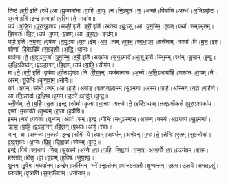 

  
तिष्ठ॑।हरी॒ इति॑।रथे॑।आ।यु॒ज्यमा॑ना।या॒हि।वा॒युः।न।नि॒ऽयुतः॑।नः॒।अच्छ॑।पिबा॑सि।अन्धः॑।अ॒भिऽसृ॑ष्टः।अ॒स्मे इति॑।इन्द्र॑।स्वाहा॑।र॒रि॒म।ते॒।मदा॑य॥  
उप॑।अ॒जि॒रा।पु॒रु॒ऽहू॒ताय॑।सप्ती॒ इति॑।हरी॒ इति॑।रथ॑स्य।धूः॒ऽसु।आ।यु॒न॒ज्मि॒।द्र॒वत्।यथा॑।सम्ऽभृ॑तम्।वि॒श्वतः॑।चि॒त्।उप॑।इ॒मम्।य॒ज्ञम्।आ।व॒हा॒तः॒।इन्द्र॑म्॥  
उपो॒ इति॑।न॒य॒स्व॒।वृष॑णा।त॒पुः॒ऽपा।उ॒त।ई॒म्।अ॒व॒।त्वम्।वृ॒ष॒भ॒।स्व॒धा॒ऽवः॒।ग्रसे॑ताम्।अश्वा॑।वि।मु॒च॒।इ॒ह।शोणा॑।दि॒वेऽदि॑वे।स॒ऽदृशीः॑।अ॒द्धि॒।धा॒नाः॥  
ब्रह्म॑णा।ते॒।ब्र॒ह्म॒ऽयुजा॑।यु॒न॒ज्मि॒।हरी॒ इति॑।सखा॑या।स॒ध॒ऽमादे॑।आ॒शू इति॑।स्थि॒रम्।रथ॑म्।सु॒खम्।इ॒न्द्र॒।अ॒धि॒ऽतिष्ठ॑न्।प्र॒ऽजा॒नन्।वि॒द्वाम्।उप॑।या॒हि॒।सोम॑म्॥  
मा।ते॒।हरी॒ इति॑।वृष॑णा।वी॒तऽपृ॑ष्ठा।नि।री॒र॒म॒न्।यज॑मानासः।अ॒न्ये।अ॒ति॒ऽआया॑हि।शश्व॑तः।व॒यम्।ते।अर॑म्।सु॒तेभिः॑।कृ॒ण॒वा॒म॒।सोमैः॑॥  
तव॑।अ॒यम्।सोमः॑।त्वम्।आ।इ॒हि॒।अ॒र्वाङ्।श॒श्व॒त्ऽत॒मम्।सु॒ऽमनाः॑।अ॒स्य।पा॒हि॒।अ॒स्मिन्।य॒ज्ञे।ब॒र्हिषि।आ।नि॒ऽसद्य॑।द॒धि॒ष्व।इ॒मम्।ज॒ठरे॑।इन्दु॑म्।इ॒न्द्र॒॥  
स्ती॒र्णम्।ते॒।ब॒र्हिः।सु॒तः।इ॒न्द्र॒।सोमः॑।कृ॒ताः।धा॒नाः।अत्त॑वे।ते॒।हरि॑ऽभ्याम्।तत्ऽओ॑कसे।पु॒रु॒ऽशाका॑य।वृष्णे॑।म॒रुत्व॑ते।तुभ्य॑म्।रा॒ता।ह॒वींषि॑॥  
इ॒मम्।नरः॑।पर्व॑ताः।तुभ्य॑म्।आपः॑।सम्।इ॒न्द्र॒।गोभिः॑।मधु॑ऽमन्तम्।अ॒क्र॒न्।तस्य॑।आ॒ऽगत्य॑।सु॒ऽमनाः॑।ऋ॒ष्व॒।पा॒हि॒।प्र॒ऽजा॒नन्।वि॒द्वान्।प॒थ्याः॑।अनु॑।स्वाः॥  
यान्।आ।अभ॑जः।म॒रुतः॑।इ॒न्द्र॒।सोमे॑।ये।त्वाम्।अव॑र्धन्।अभ॑वन्।ग॒णः।ते॒।तेभिः॑।ए॒तम्।स॒ऽजोषाः॑।वा॒व॒शा॒नः।अ॒ग्नेः।पि॒ब॒।जि॒ह्वया॑।सोम॑म्।इ॒न्द्र॒॥  
इन्द्र॑।पिब॑।स्व॒धया॑।चि॒त्।सु॒तस्य॑।अ॒ग्नेः।वा॒।पा॒हि॒।जि॒ह्वया॑।य॒ज॒त्र॒।अ॒ध्व॒र्योः।वा॒।प्रऽय॑तम्।श॒क्र॒।हस्ता॑त्।होतुः॑।वा॒।य॒ज्ञम्।ह॒विषः॑।जु॒ष॒स्व॒॥  
शु॒नम्।हु॒वे॒म॒।म॒घवा॑नम्।इन्द्र॑म्।अ॒स्मिन्।भरे॑।नृऽत॑मम्।वाज॑ऽसातौ।शृ॒ण्वन्त॑म्।उ॒ग्रम्।ऊ॒तये॑।स॒मत्ऽसु॑।घ्नन्त॑म्।वृ॒त्राणि॑।स॒म्ऽजित॑म्।धना॑नाम्॥  

